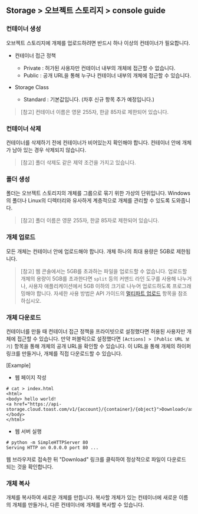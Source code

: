## Storage > 오브젝트 스토리지 > console guide

### 컨테이너 생성

오브젝트 스토리지에 개체를 업로드하려면 반드시 하나 이상의 컨테이너가 필요합니다.

* 컨테이너 접근 정책
    * Private : 허가된 사용자만 컨테이너 내부의 개체에 접근할 수 없습니다.
    * Public : 공개 URL을 통해 누구나 컨테이너 내부의 개체에 접근할 수 있습니다.

* Storage Class
    * Standard : 기본값입니다. (차후 신규 항목 추가 예정입니다.)

> [참고]
> 컨테이너 이름은 영문 255자, 한글 85자로 제한되어 있습니다.


### 컨테이너 삭제
컨테이너를 삭제하기 전에 컨테이너가 비어있는지 확인해야 합니다. 컨테이너 안에 개체가 남아 있는 경우 삭제되지 않습니다.

> [참고]
> 폴더 삭제도 같은 제약 조건을 가지고 있습니다.

### 폴더 생성

폴더는 오브젝트 스토리지의 개체를 그룹으로 묶기 위한 가상의 단위입니다. Windows의 폴더나 Linux의 디렉터리와 유사하게 계층적으로 개체를 관리할 수 있도록 도와줍니다.

> [참고]
> 폴더 이름은 영문 255자, 한글 85자로 제한되어 있습니다.


### 개체 업로드

모든 개체는 컨테이너 안에 업로드해야 합니다. 개체 하나의 최대 용량은 5GB로 제한됩니다.

> [참고]
> 웹 콘솔에서는 5GB를 초과하는 파일을 업로드할 수 없습니다.
> 업로드할 개체의 용량이 5GB를 초과한다면 `split` 등의 커맨드 라인 도구를 사용해 나누거나, 사용자 애플리케이션에서 5GB 이하의 크기로 나누어 업로드하도록 프로그래밍해야 합니다.
> 자세한 사용 방법은 API 가이드의 [멀티파트 업로드](api-guide/#_10) 항목을 참조하십시오.

### 개체 다운로드

컨테이너를 만들 때 컨테이너 접근 정책을 프라이빗으로 설정했다면 허용된 사용자만 개체에 접근할 수 있습니다. 만약 퍼블릭으로 설정했다면 `[Actions] > [Public URL 보기]` 항목을 통해 개체의 공개 URL을 확인할 수 있습니다. 이 URL을 통해 개체의 하이퍼 링크를 만들거나, 개체를 직접 다운로드할 수 있습니다.

[Example]

* 웹 페이지 작성

```
# cat > index.html
<html>
<body> hello world!
<a href="https://api-storage.cloud.toast.com/v1/{account}/{container}/{object}">Download</a>
</body>
</html>
```

* 웹 서버 실행

```
# python -m SimpleHTTPServer 80
Serving HTTP on 0.0.0.0 port 80 ...
```

웹 브라우저로 접속한 뒤 "Download" 링크를 클릭하여 정상적으로 파일이 다운로드 되는 것을 확인합니다.


### 개체 복사
개체를 복사하여 새로운 개체를 만듭니다. 복사할 개체가 있는 컨테이너에 새로운 이름의 개체를 만들거나, 다른 컨테이너에 개체를 복사할 수 있습니다.
